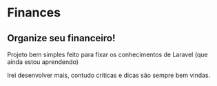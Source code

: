 # Finances
## Organize seu financeiro!

Projeto bem simples feito para fixar os conhecimentos de Laravel (que ainda estou aprendendo)

Irei desenvolver mais, contudo críticas e dicas são sempre bem vindas.
